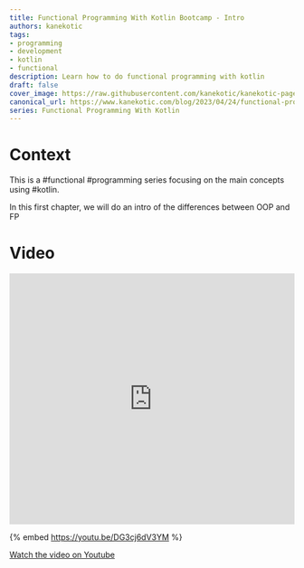```yaml
---
title: Functional Programming With Kotlin Bootcamp - Intro
authors: kanekotic
tags:
- programming
- development
- kotlin
- functional
description: Learn how to do functional programming with kotlin
draft: false
cover_image: https://raw.githubusercontent.com/kanekotic/kanekotic-page/main/static/img/fpusing-kotlin.png
canonical_url: https://www.kanekotic.com/blog/2023/04/24/functional-programming-with-kotlin-bootcamp-intro
series: Functional Programming With Kotlin
---
```


# Context

This is a #functional #programming series focusing on the main concepts using #kotlin.

In this first chapter, we will do an intro of the differences between OOP and FP

# Video

<iframe width="100%" height="444" src="https://www.youtube.com/embed/DG3cj6dV3YM" title="YouTube video player" frameborder="0" allow="accelerometer; autoplay; clipboard-write; encrypted-media; gyroscope; picture-in-picture" allowfullscreen></iframe>

{% embed https://youtu.be/DG3cj6dV3YM %}

[﻿Watch the video on Youtube](https://youtu.be/DG3cj6dV3YM)